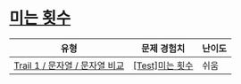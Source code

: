 # [미는 횟수](https://www.codetree.ai/trails/complete/curated-cards/test-number-of-pushes)

|유형|문제 경험치|난이도|
|---|---|---|
|[Trail 1 / 문자열 / 문자열 비교](https://www.codetree.ai/trail-info/novice-low/)|[[Test]미는 횟수](https://www.codetree.ai/trails/complete/curated-cards/test-number-of-pushes/)|쉬움|

